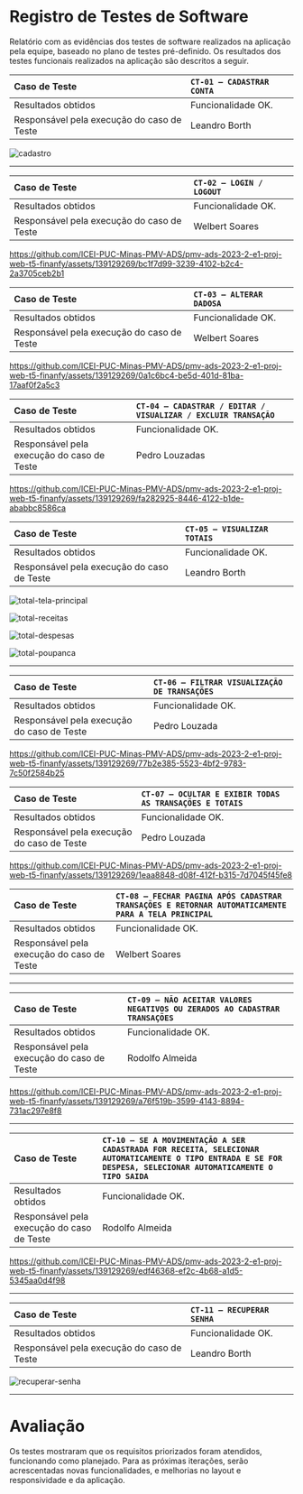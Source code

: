 
# Registro de Testes de Software

Relatório com as evidências dos testes de software realizados na aplicação pela equipe, baseado no plano de testes pré-definido.
Os resultados dos testes funcionais realizados na aplicação são descritos a seguir.

|Caso de Teste | `CT-01 – CADASTRAR CONTA` |
|:---|:---|
| Resultados obtidos | Funcionalidade OK. |
| Responsável pela execução do caso de Teste | Leandro Borth |

![cadastro](https://github.com/ICEI-PUC-Minas-PMV-ADS/pmv-ads-2023-2-e1-proj-web-t5-finanfy/assets/116202867/3643539c-7f17-4937-b486-efec4c797b05)

---

|Caso de Teste | `CT-02 – LOGIN / LOGOUT` |
|:---|:---|
| Resultados obtidos | Funcionalidade OK. |
| Responsável pela execução do caso de Teste | Welbert Soares |

https://github.com/ICEI-PUC-Minas-PMV-ADS/pmv-ads-2023-2-e1-proj-web-t5-finanfy/assets/139129269/bc1f7d99-3239-4102-b2c4-2a3705ceb2b1



|Caso de Teste | `CT-03 – ALTERAR DADOSA` |
|:---|:---|
| Resultados obtidos | Funcionalidade OK. |
| Responsável pela execução do caso de Teste | Welbert Soares |

https://github.com/ICEI-PUC-Minas-PMV-ADS/pmv-ads-2023-2-e1-proj-web-t5-finanfy/assets/139129269/0a1c6bc4-be5d-401d-81ba-17aaf0f2a5c3



|Caso de Teste | `CT-04 – CADASTRAR / EDITAR / VISUALIZAR / EXCLUIR TRANSAÇÃO` |
|:---|:---|
| Resultados obtidos | Funcionalidade OK. |
| Responsável pela execução do caso de Teste | Pedro Louzadas |

https://github.com/ICEI-PUC-Minas-PMV-ADS/pmv-ads-2023-2-e1-proj-web-t5-finanfy/assets/139129269/fa282925-8446-4122-b1de-ababbc8586ca




|Caso de Teste | `CT-05 – VISUALIZAR TOTAIS` |
|:---|:---|
| Resultados obtidos | Funcionalidade OK. |
| Responsável pela execução do caso de Teste | Leandro Borth |

![total-tela-principal](https://github.com/ICEI-PUC-Minas-PMV-ADS/pmv-ads-2023-2-e1-proj-web-t5-finanfy/assets/116202867/9571cfde-5e54-4074-8709-25f9bd079ee3)

![total-receitas](https://github.com/ICEI-PUC-Minas-PMV-ADS/pmv-ads-2023-2-e1-proj-web-t5-finanfy/assets/116202867/8015cda5-dda7-49df-950d-36d29f4c40af)

![total-despesas](https://github.com/ICEI-PUC-Minas-PMV-ADS/pmv-ads-2023-2-e1-proj-web-t5-finanfy/assets/116202867/571c8006-3d1f-4ff8-a084-4d903c9d7f0e)

![total-poupanca](https://github.com/ICEI-PUC-Minas-PMV-ADS/pmv-ads-2023-2-e1-proj-web-t5-finanfy/assets/116202867/d958997d-a0d3-477b-bb76-b57ac5a9fd51)

---

|Caso de Teste | `CT-06 – FILTRAR VISUALIZAÇÃO DE TRANSAÇÕES` |
|:---|:---|
| Resultados obtidos | Funcionalidade OK. |
| Responsável pela execução do caso de Teste | Pedro Louzada |

https://github.com/ICEI-PUC-Minas-PMV-ADS/pmv-ads-2023-2-e1-proj-web-t5-finanfy/assets/139129269/77b2e385-5523-4bf2-9783-7c50f2584b25



|Caso de Teste | `CT-07 – OCULTAR E EXIBIR TODAS AS TRANSAÇÕES E TOTAIS` |
|:---|:---|
| Resultados obtidos | Funcionalidade OK. |
| Responsável pela execução do caso de Teste | Pedro Louzada |

https://github.com/ICEI-PUC-Minas-PMV-ADS/pmv-ads-2023-2-e1-proj-web-t5-finanfy/assets/139129269/1eaa8848-d08f-412f-b315-7d7045f45fe8



|Caso de Teste | `CT-08 – FECHAR PAGINA APÓS CADASTRAR TRANSAÇÕES E RETORNAR AUTOMATICAMENTE PARA A TELA PRINCIPAL` |
|:---|:---|
| Resultados obtidos | Funcionalidade OK. |
| Responsável pela execução do caso de Teste | Welbert Soares |

---

|Caso de Teste | `CT-09 – NÃO ACEITAR VALORES NEGATIVOS OU ZERADOS AO CADASTRAR TRANSAÇÕES` |
|:---|:---|
| Resultados obtidos | Funcionalidade OK. |
| Responsável pela execução do caso de Teste | Rodolfo Almeida |

https://github.com/ICEI-PUC-Minas-PMV-ADS/pmv-ads-2023-2-e1-proj-web-t5-finanfy/assets/139129269/a76f519b-3599-4143-8894-731ac297e8f8

---

|Caso de Teste | `CT-10 – SE A MOVIMENTAÇÃO A SER CADASTRADA FOR RECEITA, SELECIONAR AUTOMATICAMENTE O TIPO ENTRADA E SE FOR DESPESA, SELECIONAR AUTOMATICAMENTE O TIPO SAIDA` |
|:---|:---|
| Resultados obtidos | Funcionalidade OK. |
| Responsável pela execução do caso de Teste | Rodolfo Almeida |

https://github.com/ICEI-PUC-Minas-PMV-ADS/pmv-ads-2023-2-e1-proj-web-t5-finanfy/assets/139129269/edf46368-ef2c-4b68-a1d5-5345aa0d4f98

---

|Caso de Teste | `CT-11 – RECUPERAR SENHA` |
|:---|:---|
| Resultados obtidos | Funcionalidade OK. |
| Responsável pela execução do caso de Teste | Leandro Borth |

![recuperar-senha](https://github.com/ICEI-PUC-Minas-PMV-ADS/pmv-ads-2023-2-e1-proj-web-t5-finanfy/assets/116202867/3491f448-d5d9-4309-aeef-47835c60de46)


---

# Avaliação
Os testes mostraram que os requisitos priorizados foram atendidos, funcionando como planejado. Para as próximas iterações, serão acrescentadas novas funcionalidades, e melhorias no layout e responsividade e da aplicação.
